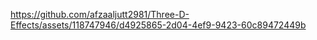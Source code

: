 https://github.com/afzaaljutt2981/Three-D-Effects/assets/118747946/d4925865-2d04-4ef9-9423-60c89472449b   
